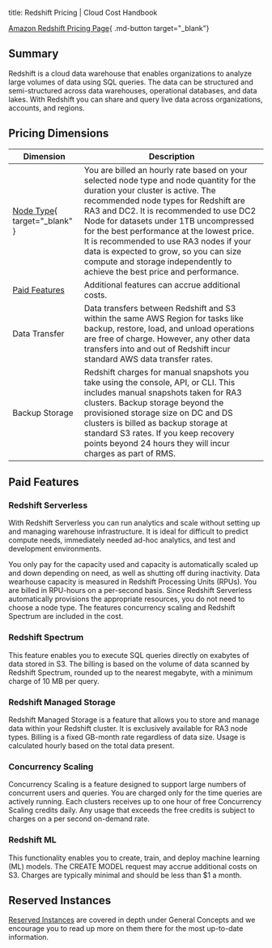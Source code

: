 title: Redshift Pricing | Cloud Cost Handbook

[Amazon Redshift Pricing Page](https://aws.amazon.com/redshift/pricing/){ .md-button target="_blank"}

## Summary
Redshift is a cloud data warehouse that enables organizations to analyze large volumes of data using SQL queries. The data can be structured and semi-structured across data warehouses, operational databases, and data lakes. With Redshift you can share and query live data across organizations, accounts, and regions.

## Pricing Dimensions
| Dimension  | Description |
| ------------- |-------------|
|[Node Type](https://instances.vantage.sh/redshift/){ target="_blank" }| You are billed an hourly rate based on your selected node type and node quantity for the duration your cluster is active. The recommended node types for Redshift are RA3 and DC2. It is recommended to use DC2 Node for datasets under 1TB uncompressed for the best performance at the lowest price. It is recommended to use RA3 nodes if your data is expected to grow, so you can size compute and storage independently to achieve the best price and performance. |
|[Paid Features](#paid-features)| Additional features can accrue additional costs.|
|Data Transfer|Data transfers between Redshift and S3 within the same AWS Region for tasks like backup, restore, load, and unload operations are free of charge. However, any other data transfers into and out of Redshift incur standard AWS data transfer rates.|
|Backup Storage|Redshift charges for manual snapshots you take using the console, API, or CLI. This includes manual snapshots taken for RA3 clusters. Backup storage beyond the provisioned storage size on DC and DS clusters is billed as backup storage at standard S3 rates. If you keep recovery points beyond 24 hours they will incur charges as part of RMS.|

## Paid Features

### Redshift Serverless
With Redshift Serverless you can run analytics and scale without setting up and managing warehouse infrastructure. It is ideal for difficult to predict compute needs, immediately needed ad-hoc analytics, and test and development environments. 

You only pay for the capacity used and capacity is automatically scaled up and down depending on need, as well as shutting off during inactivity. Data wearhouse capacity is measured in Redshift Processing Units (RPUs). You are billed in RPU-hours on a per-second basis. Since Redshift Serverless automatically provisions the appropriate resources, you do not need to choose a node type. The features concurrency scaling and Redshift Spectrum are included in the cost.

### Redshift Spectrum 
This feature enables you to execute SQL queries directly on exabytes of data stored in S3. The billing is based on the volume of data scanned by Redshift Spectrum, rounded up to the nearest megabyte, with a minimum charge of 10 MB per query.

### Redshift Managed Storage
Redshift Managed Storage is a feature that allows you to store and manage data within your Redshift cluster. It is exclusively available for RA3 node types. Billing is a fixed GB-month rate regardless of data size. Usage is calculated hourly based on the total data present.

### Concurrency Scaling
Concurrency Scaling is a feature designed to support large numbers of concurrent users and queries. You are charged only for the time queries are actively running. Each clusters receives up to one hour of free Concurrency Scaling credits daily. Any usage that exceeds the free credits is subject to charges on a per second on-demand rate.  

### Redshift ML
This functionality enables you to create, train, and deploy machine learning (ML) models. The CREATE MODEL request may accrue additional costs on S3. Charges are typically minimal and should be less than $1 a month. 

## Reserved Instances
[Reserved Instances](/aws/concepts/reserved-instances) are covered in depth under General Concepts and we encourage you to read up more on them there for the most up-to-date information.